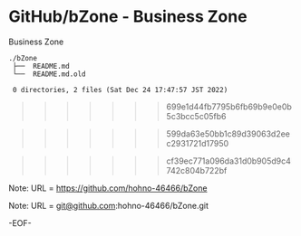# GitHub/bZone - Business Zone

Business Zone

    ./bZone
     ├──  README.md
     └──  README.md.old
     
     0 directories, 2 files (Sat Dec 24 17:47:57 JST 2022)


>>>>>>> 699e1d44fb7795b6fb69b9e0e0b5c3bcc5c05fb6

>>>>>>> 599da63e50bb1c89d39063d2eec2931721d17950

>>>>>>> cf39ec771a096da31d0b905d9c4742c804b722bf

Note: URL = https://github.com/hohno-46466/bZone

Note: URL = git@github.com:hohno-46466/bZone.git

-EOF-
